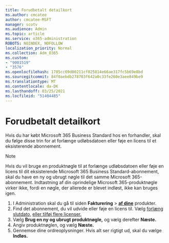 ```yaml
---
title: Forudbetalt detailkort
ms.author: cmcatee
author: cmcatee-MSFT
manager: scotv
ms.audience: Admin
ms.topic: article
ms.service: o365-administration
ROBOTS: NOINDEX, NOFOLLOW
localization_priority: Normal
ms.collection: Adm_O365
ms.custom:
- "9001519"
- "3576"
ms.openlocfilehash: 1785cc69d00211cf025814e66ae317fc5b69e8bd
ms.sourcegitcommit: 84f0aebdb278703f642a0c33fe260e3aee849be9
ms.translationtype: MT
ms.contentlocale: da-DK
ms.lasthandoff: 03/25/2021
ms.locfileid: "51404485"
---
```

# <a name="retail-prepaid-card"></a>Forudbetalt detailkort

Hvis du har købt Microsoft 365 Business Standard hos en forhandler, skal du følge disse trin for at forlænge udløbsdatoen eller føje en licens til et eksisterende abonnement.

> [!NOTE]
> Hvis du vil bruge en produktnøgle til at forlænge udløbsdatoen eller føje en licens til dit eksisterende Microsoft 365 Business Standard-abonnement, skal du have en ny og ubrugt nøgle til det samme Microsoft 365-abonnement. Indtastning af din oprindelige Microsoft 365-produktnøgle virker ikke, fordi en nøgle, der allerede er blevet indløst, ikke kan bruges igen.

1. I Administration skal du gå til siden **Fakturering**  >  **[af dine](https://go.microsoft.com/fwlink/p/?linkid=842054)** produkter.
2. Find det abonnement, du vil udvide eller føje en licens til. Vælg [forlæng slutdato,](https://go.microsoft.com/fwlink/p/?linkid=842054) [eller tilføj flere licenser.](https://go.microsoft.com/fwlink/p/?linkid=842054)
3. Vælg **Brug en ny og ubrugt produktnøgle,** og vælg derefter **Næste.**
4. Angiv produktnøglen, og vælg **Næste.**
5. Gennemse dine ordreoplysninger. Hvis alt ser rigtigt ud, skal du vælge **Indløs.**